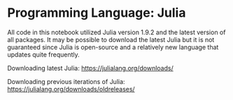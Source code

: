# Programming Language: Julia
All code in this notebook utilized Julia version 1.9.2 and the latest version of all packages. It may be possible to download the latest Julia but it is not guaranteed since Julia is open-source 
and a relatively new language that updates quite frequently.

Downloading latest Julia: https://julialang.org/downloads/

Downloading previous iterations of Julia: https://julialang.org/downloads/oldreleases/




